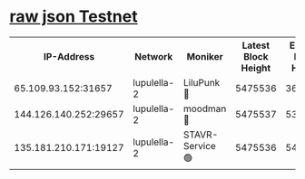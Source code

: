 [raw json Testnet](https://rpc-check.jaclalt.stavr.tech/jaclalt/rpc-jaclalt-result.json)
=

<table><tr><th>IP-Address</th><th>Network</th><th>Moniker</th><th>Latest Block Height</th><th>Earliest Block Height</th><th>Catching Up</th><th>Voting Power</th><th>Scan Time</th></tr><tr><td>65.109.93.152:31657</td><td>lupulella-2</td><td>LiluPunk 🔴</td><td>5475536</td><td>3688866</td><td>False</td><td>685033</td><td>2023-11-28T19:46:33.677876016UTC</td></tr><tr><td>144.126.140.252:29657</td><td>lupulella-2</td><td>moodman 🔴</td><td>5475537</td><td>5375537</td><td>False</td><td>769094</td><td>2023-11-28T19:46:40.523726979UTC</td></tr><tr><td>135.181.210.171:19127</td><td>lupulella-2</td><td>STAVR-Service 🟢</td><td>5475536</td><td>5475201</td><td>False</td><td>0</td><td>2023-11-28T19:46:33.330067346UTC</td></tr></table>
